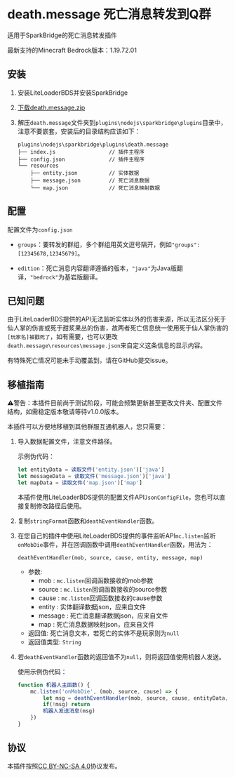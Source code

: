 # death.message 死亡消息转发到Q群

适用于SparkBridge的死亡消息转发插件

最新支持的Minecraft Bedrock版本：1.19.72.01

## 安装

1. 安装LiteLoaderBDS并安装SparkBridge

2. [下载death.message.zip](https://github.com/FtyLollipop/spark-death-message/releases)

3. 解压`death.message`文件夹到`plugins\nodejs\sparkbridge\plugins`目录中，注意不要嵌套，安装后的目录结构应该如下：

   ```
   plugins\nodejs\sparkbridge\plugins\death.message
   ├── index.js                 // 插件主程序
   ├── config.json              // 插件主程序
   └── resources
       ├── entity.json          // 实体数据
       ├── message.json         // 死亡消息数据
       └── map.json             // 死亡消息映射数据
   ```
   
   

## 配置

配置文件为`config.json`

- `groups`：要转发的群组，多个群组用英文逗号隔开，例如`"groups": [12345678,12345679]`。

- `edition`：死亡消息内容翻译遵循的版本，`"java"`为Java版翻译，`"bedrock"`为基岩版翻译。

## 已知问题

由于LiteLoaderBDS提供的API无法监听实体以外的伤害来源，所以无法区分死于仙人掌的伤害或死于甜浆果丛的伤害，故两者死亡信息统一使用死于仙人掌伤害的`[玩家名]被戳死了`，如有需要，也可以更改`death.message\resources\message.json`来自定义这条信息的显示内容。

有特殊死亡情况可能未手动覆盖到，请在GitHub提交issue。

## 移植指南

⚠️警告：本插件目前尚于测试阶段，可能会频繁更新甚至更改文件夹、配置文件结构，如需稳定版本敬请等待v1.0.0版本。

本插件可以方便地移植到其他群服互通机器人，您只需要：

1. 导入数据配置文件，注意文件路径。

   示例伪代码：

   ```javascript
   let entityData = 读取文件('entity.json')['java']
   let messageData = 读取文件('message.json')['java']
   let mapData = 读取文件('map.json')['map']
   ```

   本插件使用LiteLoaderBDS提供的配置文件API`JsonConfigFile`，您也可以直接复制修改路径后使用。

2. 复制`stringFormat`函数和`deathEventHandler`函数。

3. 在您自己的插件中使用LiteLoaderBDS提供的事件监听API`mc.listen`监听`onMobDie`事件，并在回调函数中调用`deathEventHandler`函数，用法为：

   `deathEventHandler(mob, source, cause, entity, message, map)`

   - 参数:
     - mob : `mc.listen`回调函数接收的mob参数
     - source : `mc.listen`回调函数接收的source参数
     - cause : `mc.listen`回调函数接收的cause参数
     - entity : 实体翻译数据json，应来自文件
     - message : 死亡消息翻译数据json，应来自文件
     - map : 死亡消息数据映射json，应来自文件
   - 返回值: 死亡消息文本，若死亡的实体不是玩家则为`null`
   - 返回值类型: `String`

4. 若`deathEventHandler`函数的返回值不为`null`，则将返回值使用机器人发送。

   使用示例伪代码：

   ```javascript
   function 机器人主函数() {
       mc.listen('onMobDie', (mob, source, cause) => {
           let msg = deathEventHandler(mob, source, cause, entityData, messageData, mapData)
           if(!msg) return
           机器人发送消息(msg)
       })
   }
   ```

## 协议

本插件按照[CC BY-NC-SA 4.0](https://creativecommons.org/licenses/by-nc-sa/4.0/deed.zh-Hans)协议发布。


